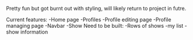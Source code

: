 Pretty fun but got burnt out with styling, will likely return to project in futre.

Current features:
    -Home page
    -Profiles
    -Profile editing page
    -Profile managing page
    -Navbar 
    -Show
Need to be built:
    -Rows of shows
    -my list
    -show information
    
